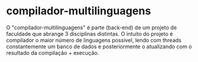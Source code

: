 # compilador-multilinguagens
O "compilador-multilinguagens" é parte (back-end) de um projeto de faculdade que abrange 3 disciplinas distintas. O intuito do projeto é compilador o maior número de linguagens possível, lendo com threads constantemente um banco de dados e posteriormente o atualizando com o resultado da compilação + execução.
